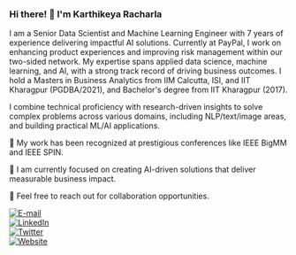 ### Hi there! :wave: I'm Karthikeya Racharla

I am a Senior Data Scientist and Machine Learning Engineer with 7 years of experience delivering impactful AI solutions. Currently at PayPal, I work on enhancing product experiences and improving risk management within our two-sided network. My expertise spans applied data science, machine learning, and AI, with a strong track record of driving business outcomes. I hold a Masters in Business Analytics from IIM Calcutta, ISI, and IIT Kharagpur (PGDBA/2021), and Bachelor's degree from IIT Kharagpur (2017).

I combine technical proficiency with research-driven insights to solve complex problems across various domains, including NLP/text/image areas, and building practical ML/AI applications.

🔭 My work has been recognized at prestigious conferences like IEEE BigMM and IEEE SPIN.

🌱 I am currently focused on creating AI-driven solutions that deliver measurable business impact.

💬 Feel free to reach out for collaboration opportunities.

[![E-mail](https://img.shields.io/badge/Gmail-racharlakba2021@email.iimcal.ac.in-%23EA4335?logo=Gmail)](mailto:karthikeyaracharla[at]gmail.com)  
[![LinkedIn](https://img.shields.io/badge/LinkedIn-Karthikeya%20Racharla-blue?logo=LinkedIn)](https://www.linkedin.com/in/karthikeyaracharla/)  
[![Twitter](https://img.shields.io/badge/Twitter-karthikeya_kgp-%231DA1F2?style=flat-square&logo=twitter)](https://www.twitter.com/karthikeya_kgp/)  
[![Website](https://img.shields.io/badge/Website-karthikeyaR.github.io-orange%234285F4?logo=GoogleChrome)](https://karthikeyaR.github.io/)
